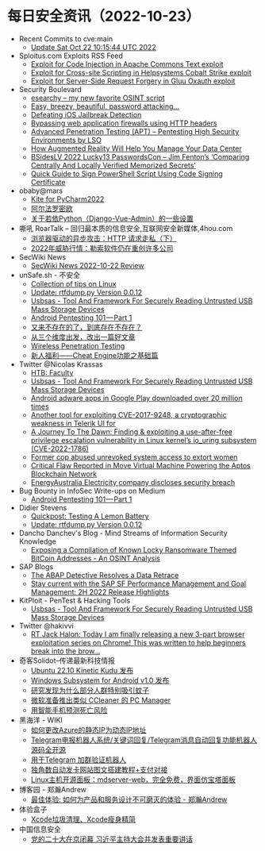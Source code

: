# 每日安全资讯（2022-10-23）

- Recent Commits to cve:main
  - [Update Sat Oct 22 10:15:44 UTC 2022](https://github.com/trickest/cve/commit/5c85671ce553bffa76495ed90b6ae11c5d050631)
- Sploitus.com Exploits RSS Feed
  - [Exploit for Code Injection in Apache Commons Text exploit](https://sploitus.com/exploit?id=2F0EFF8D-6549-5E08-9CEE-7EB4A6886613&utm_source=rss&utm_medium=rss)
  - [Exploit for Cross-site Scripting in Helpsystems Cobalt Strike exploit](https://sploitus.com/exploit?id=B2BDB2DB-C914-5A1B-BA5D-B56CD066D175&utm_source=rss&utm_medium=rss)
  - [Exploit for Server-Side Request Forgery in Gluu Oxauth exploit](https://sploitus.com/exploit?id=BB091241-3685-5187-B6DD-A7C841285E0B&utm_source=rss&utm_medium=rss)
- Security Boulevard
  - [esearchy – my new favorite OSINT script](https://securityboulevard.com/2022/10/esearchy-my-new-favorite-osint-script/)
  - [Easy, breezy, beautiful, password attacking…](https://securityboulevard.com/2022/10/easy-breezy-beautiful-password-attacking/)
  - [Defeating iOS Jailbreak Detection](https://securityboulevard.com/2022/10/defeating-ios-jailbreak-detection/)
  - [Bypassing web application firewalls using HTTP headers](https://securityboulevard.com/2022/10/bypassing-web-application-firewalls-using-http-headers/)
  - [Advanced Penetration Testing (APT) – Pentesting High Security Environments by LSO](https://securityboulevard.com/2022/10/advanced-penetration-testing-apt-pentesting-high-security-environments-by-lso/)
  - [How Augmented Reality Will Help You Manage Your Data Center](https://securityboulevard.com/2022/10/how-augmented-reality-will-help-you-manage-your-data-center/)
  - [BSidesLV 2022 Lucky13 PasswordsCon – Jim Fenton’s ‘Comparing Centrally And Locally Verified Memorized Secrets’](https://securityboulevard.com/2022/10/bsideslv-2022-lucky13-passwordscon-jim-fentons-comparing-centrally-and-locally-verified-memorized-secrets/)
  - [Quick Guide to Sign PowerShell Script Using Code Signing Certificate](https://securityboulevard.com/2022/10/quick-guide-to-sign-powershell-script-using-code-signing-certificate/)
- obaby@mars
  - [Kite for PyCharm2022](http://h4ck.org.cn/2022/10/kite-for-pycharm2022/)
  - [阿尔法罗密欧](http://h4ck.org.cn/2022/10/%e9%98%bf%e5%b0%94%e6%b3%95%e7%bd%97%e5%af%86%e6%ac%a7/)
  - [关于若依Python（Django-Vue-Admin）的一些设置](http://h4ck.org.cn/2022/10/%e5%85%b3%e4%ba%8e%e8%8b%a5%e4%be%9dpython%ef%bc%88django-vue-admin%ef%bc%89%e7%9a%84%e4%b8%80%e4%ba%9b%e8%ae%be%e7%bd%ae/)
- 嘶吼 RoarTalk – 回归最本质的信息安全,互联网安全新媒体,4hou.com
  - [浏览器驱动的异步攻击：HTTP 请求走私（下）](https://www.4hou.com/posts/KE7R)
  - [2022年威胁行情：勒索软件仍在重创许多公司](https://www.4hou.com/posts/oJkN)
- SecWiki News
  - [SecWiki News 2022-10-22 Review](http://www.sec-wiki.com/?2022-10-22)
- unSafe.sh - 不安全
  - [Collection of tips on Linux](https://buaq.net/go-132132.html)
  - [Update: rtfdump.py Version 0.0.12](https://buaq.net/go-132122.html)
  - [Usbsas - Tool And Framework For Securely Reading Untrusted USB Mass Storage Devices](https://buaq.net/go-132124.html)
  - [Android Pentesting 101 — Part 1](https://buaq.net/go-132123.html)
  - [又来不存在的了，到底存在不存在？](https://buaq.net/go-132142.html)
  - [从三个维度出发，改出一篇好文章](https://buaq.net/go-132121.html)
  - [Wireless Penetration Testing](https://buaq.net/go-132110.html)
  - [新人福利——Cheat Engine功能之基础篇](https://buaq.net/go-132174.html)
- Twitter @Nicolas Krassas
  - [HTB: Faculty](https://twitter.com/Dinosn/status/1583875884460953600)
  - [Usbsas - Tool And Framework For Securely Reading Untrusted USB Mass Storage Devices](https://twitter.com/Dinosn/status/1583874654309011457)
  - [Android adware apps in Google Play downloaded over 20 million times](https://twitter.com/Dinosn/status/1583874611636097024)
  - [Another tool for exploiting CVE-2017-9248, a cryptographic weakness in Telerik UI for](https://twitter.com/Dinosn/status/1583728371824877569)
  - [A Journey To The Dawn: Finding & exploiting a use-after-free privilege escalation vulnerability in Linux kernel’s io_uring subsystem (CVE-2022-1786)](https://twitter.com/Dinosn/status/1583702241269383169)
  - [Former cop abused unrevoked system access to extort women](https://twitter.com/Dinosn/status/1583702171186782208)
  - [Critical Flaw Reported in Move Virtual Machine Powering the Aptos Blockchain Network](https://twitter.com/Dinosn/status/1583702087551942656)
  - [EnergyAustralia Electricity company discloses security breach](https://twitter.com/Dinosn/status/1583702032719876097)
- Bug Bounty in InfoSec Write-ups on Medium
  - [Android Pentesting 101 — Part 1](https://infosecwriteups.com/android-pentesting-101-part-1-8e31b8cd8b2b?source=rss----7b722bfd1b8d--bug_bounty)
- Didier Stevens
  - [Quickpost: Testing A Lemon Battery](https://blog.didierstevens.com/2022/10/22/quickpost-testing-a-lemon-battery/)
  - [Update: rtfdump.py Version 0.0.12](https://blog.didierstevens.com/2022/10/22/update-rtfdump-py-version-0-0-12/)
- Dancho Danchev's Blog - Mind Streams of Information Security Knowledge
  - [Exposing a Compilation of Known Locky Ransomware Themed BitCoin Addresses - An OSINT Analysis](https://ddanchev.blogspot.com/2022/10/exposing-compilation-of-known-locky.html)
- SAP Blogs
  - [The ABAP Detective Resolves a Data Retrace](https://blogs.sap.com/2022/10/22/the-abap-detective-resolves-a-data-retrace/)
  - [Stay current with the SAP SF Performance Management and Goal Management: 2H 2022 Release Highlights](https://blogs.sap.com/2022/10/22/stay-current-with-the-sap-sf-performance-management-and-goal-management-2h-2022-release-highlights/)
- KitPloit - PenTest & Hacking Tools
  - [Usbsas - Tool And Framework For Securely Reading Untrusted USB Mass Storage Devices](http://www.kitploit.com/2022/10/usbsas-tool-and-framework-for-securely.html)
- Twitter @hakivvi
  - [RT Jack Halon: Today I am finally releasing a new 3-part browser exploitation series on Chrome! This was written to help beginners break into the brow...](https://twitter.com/jack_halon/status/1583957704930131968)
- 奇客Solidot–传递最新科技情报
  - [Ubuntu 22.10 Kinetic Kudu 发布](https://www.solidot.org/story?sid=73140)
  - [Windows Subsystem for Android v1.0 发布](https://www.solidot.org/story?sid=73139)
  - [研究发现为什么部分人群特别吸引蚊子](https://www.solidot.org/story?sid=73138)
  - [微软准备推出类似 CCleaner 的 PC Manager](https://www.solidot.org/story?sid=73137)
  - [用智能手机预测死亡风险](https://www.solidot.org/story?sid=73136)
- 黑海洋 - WIKI
  - [如何更改Azure的静态IP为动态IP地址](https://blog.upx8.com/3055)
  - [Telegram电报机器人系统/关键词回复/Telegram消息自动回复功能机器人源码全开源](https://blog.upx8.com/3054)
  - [用于Telegram 加群验证机器人](https://blog.upx8.com/3053)
  - [独角数自动发卡网站图文搭建教程+支付对接](https://blog.upx8.com/3052)
  - [Linux主机开源面板：mdserver-web，完全免费，界面仿宝塔面板](https://blog.upx8.com/3051)
- 博客园 - 郑瀚Andrew
  - [最佳体验: 如何为产品和服务设计不可磨灭的体验 - 郑瀚Andrew](https://www.cnblogs.com/LittleHann/p/16813782.html)
- 体验盒子
  - [Xcode垃圾清理、Xcode瘦身精简](https://www.uedbox.com/post/68596/)
- 中国信息安全
  - [党的二十大在京闭幕 习近平主持大会并发表重要讲话](https://mp.weixin.qq.com/s?__biz=MzA5MzE5MDAzOA==&mid=2664167247&idx=1&sn=fea876f7cb4ca8bf6c7ad256b33bc8ae&chksm=8b5ef5b6bc297ca0a7433abc9398abc5f5b6a4474644cf6d9a30c589983584abd32fb9da870c&scene=58&subscene=0#rd)
